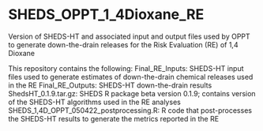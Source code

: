 # SHEDS_OPPT_1_4Dioxane_RE
Version of SHEDS-HT and associated input and output files used by OPPT to generate down-the-drain releases for the Risk Evaluation (RE) of 1,4 Dioxane
 
 
This repository contains the following:
Final_RE_Inputs: SHEDS-HT input files used to generate estimates of down-the-drain chemical releases used in the RE
Final_RE_Outputs: SHEDS-HT down-the-drain results
ShedsHT_0.1.9.tar.gz: SHEDS R package beta version 0.1.9; contains version of the SHEDS-HT algorithms used in the RE analyses
SHEDS_1,4D_OPPT_050422_postprocessing.R: R code that post-processes the SHEDS-HT results to generate the metrics reported in the RE

